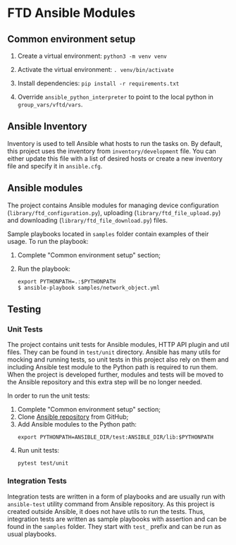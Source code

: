# FTD Ansible Modules

## Common environment setup
1. Create a virtual environment:
`python3 -m venv venv`

1. Activate the virtual environment:
```. venv/bin/activate```

1. Install dependencies:
`pip install -r requirements.txt`

1. Override `ansible_python_interpreter` to point to the local python in `group_vars/vftd/vars`.

## Ansible Inventory
Inventory is used to tell Ansible what hosts to run the tasks on. By default, this project uses the inventory from `inventory/development` file. You can either update this file with a list of desired hosts or create a new inventory file and specify it in `ansible.cfg`.

## Ansible modules

The project contains Ansible modules for managing device configuration (`library/ftd_configuration.py`), uploading (`library/ftd_file_upload.py`) and downloading (`library/ftd_file_download.py`) files.  

Sample playbooks located in `samples` folder contain examples of their usage. To run the playbook:
 
1. Complete "Common environment setup" section;

1. Run the playbook:
    ```
    export PYTHONPATH=.:$PYTHONPATH
    $ ansible-playbook samples/network_object.yml
    ```

## Testing

### Unit Tests

The project contains unit tests for Ansible modules, HTTP API plugin and util files. They can be found in `test/unit` directory. Ansible has many utils for mocking and running tests, so unit tests
in this project also rely on them and including Ansible test module to the Python path is required to run them. When the project is
developed further, modules and tests will be moved to the Ansible repository and this extra step will be no longer needed.

In order to run the unit tests: 

1. Complete "Common environment setup" section;
1. Clone [Ansible repository](https://github.com/ansible/ansible) from GitHub;
1. Add Ansible modules to the Python path:
    ```
    export PYTHONPATH=ANSIBLE_DIR/test:ANSIBLE_DIR/lib:$PYTHONPATH
    ```
1. Run unit tests:
    ```
    pytest test/unit
    ```
    
### Integration Tests

Integration tests are written in a form of playbooks and are usually run with `ansible-test` utility command from Ansible repository. As this project is created outside Ansible, it 
does not have utils to run the tests. Thus, integration tests are written as sample playbooks with assertion and can be found in the `samples` folder. They start with `test_` prefix and can be 
run as usual playbooks.